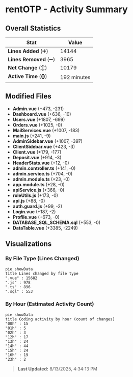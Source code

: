 # rentOTP - Activity Summary 

## Overall Statistics

| Stat                   | Value                                                             |
| ---------------------- | ----------------------------------------------------------------- |
| **Lines Added** (➕)   | 14144                                          |
| **Lines Removed** (➖) | 3965                                        |
| **Net Change** (↕)    | 10179                |
| **Active Time** (⌚)   | 192 minutes |


## Modified Files
- **Admin.vue** (+473, -231)
- **Dashboard.vue** (+636, -10)
- **Users.vue** (+1807, -699)
- **Orders.vue** (+1025, -0)
- **MailServices.vue** (+1007, -183)
- **main.js** (+241, -9)
- **AdminSidebar.vue** (+1007, -397)
- **ClientSidebar.vue** (+423, -3)
- **Client.vue** (+179, -177)
- **Deposit.vue** (+914, -3)
- **HeaderStats.vue** (+12, -0)
- **admin.controller.ts** (+141, -0)
- **admin.service.ts** (+704, -0)
- **admin.module.ts** (+23, -0)
- **app.module.ts** (+28, -0)
- **apiService.js** (+366, -0)
- **roleUtils.js** (+173, -0)
- **api.js** (+88, -0)
- **auth.guard.js** (+99, -2)
- **Login.vue** (+187, -2)
- **Profile.vue** (+673, -0)
- **DATABASE_SQL_SCHEMA.sql** (+553, -0)
- **DataTable.vue** (+3385, -2249)

## Visualizations

### By File Type (Lines Changed)

```mermaid
pie showData
title Lines changed by file type
".vue" : 15682
".js" : 978
".ts" : 896
".sql" : 553
```

### By Hour (Estimated Activity Count)

```mermaid
pie showData
title Coding activity by hour (count of changes)
"00h" : 15
"01h" : 5
"02h" : 3
"12h" : 17
"13h" : 24
"14h" : 44
"15h" : 24
"16h" : 19
"23h" : 2
```


> **Last Updated:** 8/13/2025, 4:34:13 PM